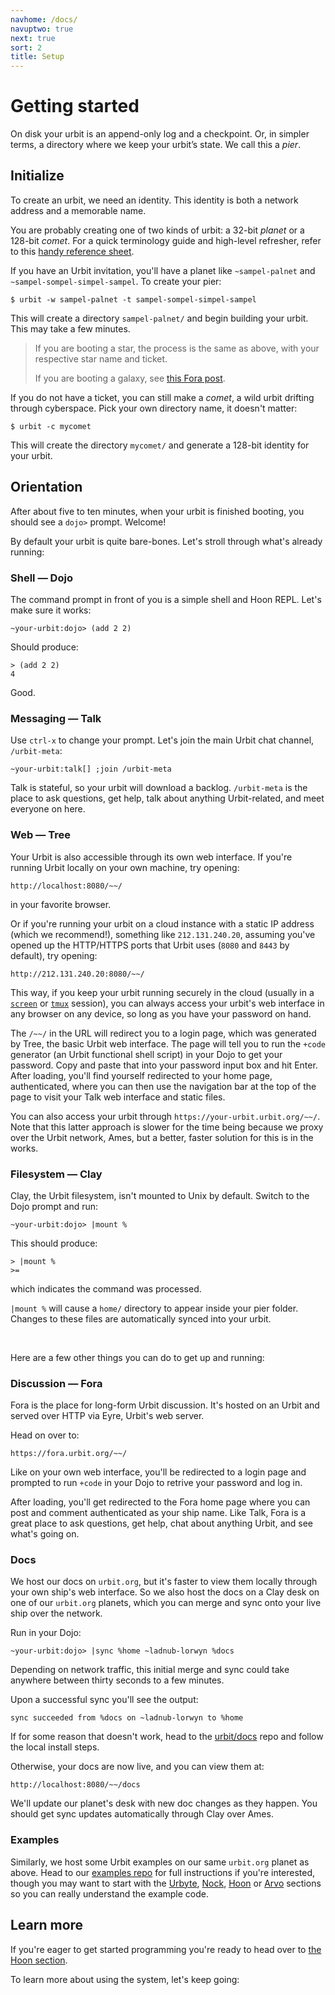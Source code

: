 ```yaml
---
navhome: /docs/
navuptwo: true
next: true
sort: 2
title: Setup
---
```


# Getting started

On disk your urbit is an append-only log and a checkpoint. Or, in
simpler terms, a directory where we keep your urbit’s state. We call
this a _pier_.

## Initialize

To create an urbit, we need an identity. This identity is both a network
address and a memorable name.

You are probably creating one of two kinds of urbit: a 32-bit _planet_
or a 128-bit _comet_. For a quick terminology guide and high-level
refresher, refer to this [handy reference sheet](../../about/glossary/).

If you have an Urbit invitation, you'll have a planet like
`~sampel-palnet` and `~sampel-sompel-simpel-sampel`. To create your
pier:

```
$ urbit -w sampel-palnet -t sampel-sompel-simpel-sampel
```

This will create a directory `sampel-palnet/` and begin building your
urbit. This may take a few minutes.

> If you are booting a star, the process is the same as above, with your
> respective star name and ticket. 
>
> If you are booting a galaxy, see 
> [this Fora post](https://urbit.org/fora/posts/~2016.8.17..21.04.11..1450~/).

If you do not have a ticket, you can still make a _comet_, a wild urbit
drifting through cyberspace. Pick your own directory name, it doesn't
matter:

```
$ urbit -c mycomet
```

This will create the directory `mycomet/` and generate a 128-bit
identity for your urbit.

## Orientation

After about five to ten minutes, when your urbit is finished booting,
you should see a `dojo>` prompt. Welcome!

By default your urbit is quite bare-bones. Let's stroll through what's
already running:

### Shell — Dojo

The command prompt in front of you is a simple shell and Hoon REPL.
Let's make sure it works:

```
~your-urbit:dojo> (add 2 2)
```

Should produce:

```
> (add 2 2)
4
```

Good.


### Messaging — Talk

Use `ctrl-x` to change your prompt. Let's join the main Urbit chat
channel, `/urbit-meta`:

```
~your-urbit:talk[] ;join /urbit-meta
```

Talk is stateful, so your urbit will download a backlog.
`/urbit-meta` is the place to ask questions, get help, talk about
anything Urbit-related, and meet everyone on here.

### Web — Tree

Your Urbit is also accessible through its own web interface. If you're
running Urbit locally on your own machine, try opening:

```
http://localhost:8080/~~/
```

in your favorite browser. 

Or if you're running your urbit on a cloud instance with a static IP
address (which we recommend!), something like `212.131.240.20`, assuming
you've opened up the HTTP/HTTPS ports that Urbit uses (`8080` and `8443`
by default), try opening:


```
http://212.131.240.20:8080/~~/
```

This way, if you keep your urbit running securely in the cloud (usually
in a [`screen`](https://www.gnu.org/software/screen/) or 
[`tmux`](https://github.com/tmux/tmux/wiki) session), you can always
access your urbit's web interface in any browser on any device, so long
as you have your password on hand.

The `/~~/` in the URL will redirect you to a login page, which was
generated by Tree, the basic Urbit web interface. The page will tell
you to run the `+code` generator (an Urbit functional shell script) in
your Dojo to get your password. Copy and paste that into your password
input box and hit Enter. After loading, you'll find yourself redirected
to your home page, authenticated, where you can then use the navigation
bar at the top of the page to visit your Talk web interface and static
files.

You can also access your urbit through
`https://your-urbit.urbit.org/~~/`. Note that this latter approach is
slower for the time being because we proxy over the Urbit network, Ames,
but a better, faster solution for this is in the works.

### Filesystem — Clay

Clay, the Urbit filesystem, isn't mounted to Unix by default. Switch
to the Dojo prompt and run:

```
~your-urbit:dojo> |mount %
```

This should produce:

```
> |mount %
>=
```

which indicates the command was processed.

`|mount %` will cause a `home/` directory to appear inside your pier
folder. Changes to these files are automatically synced into your urbit.

<br />

Here are a few other things you can do to get up and running:

### Discussion — Fora

Fora is the place for long-form Urbit discussion. It's hosted on an
Urbit and served over HTTP via Eyre, Urbit's web server.

Head on over to:

```
https://fora.urbit.org/~~/
```

Like on your own web interface, you'll be redirected to a login page and
prompted to run `+code` in your Dojo to retrive your password and log
in.

After loading, you'll get redirected to the Fora home page where you
can post and comment authenticated as your ship name. Like Talk, Fora
is a great place to ask questions, get help, chat about anything Urbit, and
see what's going on.

### Docs

We host our docs on `urbit.org`, but it's faster to view them locally
through your own ship's web interface. So we also host the docs on a
Clay desk on one of our `urbit.org` planets, which you can merge and
sync onto your live ship over the network.

Run in your Dojo:

```
~your-urbit:dojo> |sync %home ~ladnub-lorwyn %docs
```

Depending on network traffic, this initial merge and sync could take
anywhere between thirty seconds to a few minutes.

Upon a successful sync you'll see the output:

```
sync succeeded from %docs on ~ladnub-lorwyn to %home
```

If for some reason that doesn't work, head to the
[urbit/docs](https://github.com/urbit/docs) repo and follow the local
install steps.

Otherwise, your docs are now live, and you can view them at:

```
http://localhost:8080/~~/docs
```

We'll update our planet's desk with new doc changes as they happen. You
should get sync updates automatically through Clay over Ames.

### Examples

Similarly, we host some Urbit examples on our same `urbit.org` planet as
above. Head to our [examples repo](https://github.com/urbit/examples) for
full instructions if you're interested, though you may want to start
with the [Urbyte](../../urbyte/), [Nock](../../nock/),
[Hoon](../../hoon/) or [Arvo](../../arvo/) sections so you can really
understand the example code.

## Learn more

If you're eager to get started programming you're ready to head over to
[the Hoon section](../../hoon/mission/).

To learn more about using the system, let's keep going:

